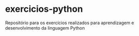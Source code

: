 # exercicios-python
Repositório para os exercícios realizados para aprendizagem e desenvolvimento da linguagem Python
